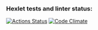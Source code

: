 ### Hexlet tests and linter status:
[![Actions Status](https://github.com/inariik/frontend-project-44/workflows/hexlet-check/badge.svg)](https://github.com/inariik/frontend-project-44/actions)
[![Code Climate](https://codeclimate.com/github/frontend-project-44/inariik.png)](https://codeclimate.com/github/inariik/frontend-project-44)
